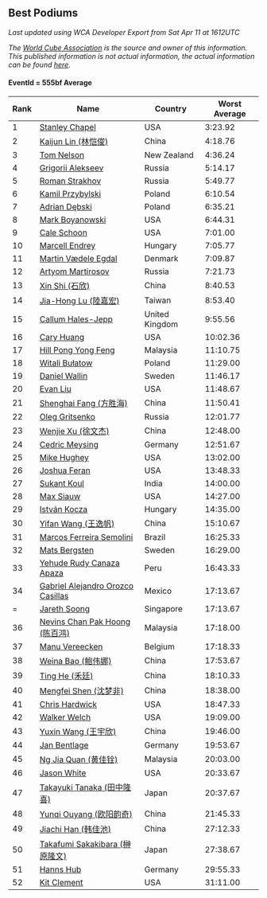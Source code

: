 ## Best Podiums

*Last updated using WCA Developer Export from Sat Apr 11 at 1612UTC*

*The [World Cube Association](https://www.worldcubeassociation.org) is the source and owner of this information. This published information is not actual information, the actual information can be found [here](https://www.worldcubeassociation.org/results).*

#### EventId = 555bf Average

|Rank|Name|Country|Worst Average|  
|--|--|--|--|  
|1|[Stanley Chapel](https://www.worldcubeassociation.org/persons/2016CHAP04)|USA|3:23.92|  
|2|[Kaijun Lin (林恺俊)](https://www.worldcubeassociation.org/persons/2013LINK01)|China|4:18.76|  
|3|[Tom Nelson](https://www.worldcubeassociation.org/persons/2013NELS01)|New Zealand|4:36.24|  
|4|[Grigorii Alekseev](https://www.worldcubeassociation.org/persons/2015ALEK01)|Russia|5:14.17|  
|5|[Roman Strakhov](https://www.worldcubeassociation.org/persons/2012STRA02)|Russia|5:49.77|  
|6|[Kamil Przybylski](https://www.worldcubeassociation.org/persons/2016PRZY01)|Poland|6:10.54|  
|7|[Adrian Dębski](https://www.worldcubeassociation.org/persons/2017DEBS01)|Poland|6:35.21|  
|8|[Mark Boyanowski](https://www.worldcubeassociation.org/persons/2014BOYA01)|USA|6:44.31|  
|9|[Cale Schoon](https://www.worldcubeassociation.org/persons/2014SCHO02)|USA|7:01.00|  
|10|[Marcell Endrey](https://www.worldcubeassociation.org/persons/2007ENDR01)|Hungary|7:05.77|  
|11|[Martin Vædele Egdal](https://www.worldcubeassociation.org/persons/2013EGDA02)|Denmark|7:09.87|  
|12|[Artyom Martirosov](https://www.worldcubeassociation.org/persons/2016MART29)|Russia|7:21.73|  
|13|[Xin Shi (石欣)](https://www.worldcubeassociation.org/persons/2010SHIX01)|China|8:40.53|  
|14|[Jia-Hong Lu (陸嘉宏)](https://www.worldcubeassociation.org/persons/2007LUJI01)|Taiwan|8:53.40|  
|15|[Callum Hales-Jepp](https://www.worldcubeassociation.org/persons/2012HALE01)|United Kingdom|9:55.56|  
|16|[Cary Huang](https://www.worldcubeassociation.org/persons/2015HUAN48)|USA|10:02.36|  
|17|[Hill Pong Yong Feng](https://www.worldcubeassociation.org/persons/2017FENG10)|Malaysia|11:10.75|  
|18|[Witali Bułatow](https://www.worldcubeassociation.org/persons/2015BUAT01)|Poland|11:29.00|  
|19|[Daniel Wallin](https://www.worldcubeassociation.org/persons/2013WALL03)|Sweden|11:46.17|  
|20|[Evan Liu](https://www.worldcubeassociation.org/persons/2009LIUE01)|USA|11:48.67|  
|21|[Shenghai Fang (方胜海)](https://www.worldcubeassociation.org/persons/2016FANG01)|China|11:50.41|  
|22|[Oleg Gritsenko](https://www.worldcubeassociation.org/persons/2011GRIT01)|Russia|12:01.77|  
|23|[Wenjie Xu (徐文杰)](https://www.worldcubeassociation.org/persons/2016XUWE02)|China|12:48.00|  
|24|[Cedric Meysing](https://www.worldcubeassociation.org/persons/2017MEYS02)|Germany|12:51.67|  
|25|[Mike Hughey](https://www.worldcubeassociation.org/persons/2007HUGH01)|USA|13:02.00|  
|26|[Joshua Feran](https://www.worldcubeassociation.org/persons/2011FERA01)|USA|13:48.33|  
|27|[Sukant Koul](https://www.worldcubeassociation.org/persons/2014KOUL01)|India|14:00.00|  
|28|[Max Siauw](https://www.worldcubeassociation.org/persons/2017SIAU02)|USA|14:27.00|  
|29|[István Kocza](https://www.worldcubeassociation.org/persons/2005KOCZ01)|Hungary|14:35.00|  
|30|[Yifan Wang (王逸帆)](https://www.worldcubeassociation.org/persons/2017WANY29)|China|15:10.67|  
|31|[Marcos Ferreira Semolini](https://www.worldcubeassociation.org/persons/2017SEMO02)|Brazil|16:25.33|  
|32|[Mats Bergsten](https://www.worldcubeassociation.org/persons/2008BERG04)|Sweden|16:29.00|  
|33|[Yehude Rudy Canaza Apaza](https://www.worldcubeassociation.org/persons/2013APAZ01)|Peru|16:43.33|  
|34|[Gabriel Alejandro Orozco Casillas](https://www.worldcubeassociation.org/persons/2008CASI01)|Mexico|17:13.67|  
|=|[Jareth Soong](https://www.worldcubeassociation.org/persons/2016SOON01)|Singapore|17:13.67|  
|36|[Nevins Chan Pak Hoong (陈百鸿)](https://www.worldcubeassociation.org/persons/2010CHAN20)|Malaysia|17:18.00|  
|37|[Manu Vereecken](https://www.worldcubeassociation.org/persons/2010VERE01)|Belgium|17:18.33|  
|38|[Weina Bao (鲍伟娜)](https://www.worldcubeassociation.org/persons/2015BAOW01)|China|17:53.67|  
|39|[Ting He (禾廷)](https://www.worldcubeassociation.org/persons/2015HETI01)|China|18:10.33|  
|40|[Mengfei Shen (沈梦非)](https://www.worldcubeassociation.org/persons/2018SHEN07)|China|18:38.00|  
|41|[Chris Hardwick](https://www.worldcubeassociation.org/persons/2003HARD01)|USA|18:47.33|  
|42|[Walker Welch](https://www.worldcubeassociation.org/persons/2011WELC01)|USA|19:09.00|  
|43|[Yuxin Wang (王宇欣)](https://www.worldcubeassociation.org/persons/2009WANG62)|China|19:46.00|  
|44|[Jan Bentlage](https://www.worldcubeassociation.org/persons/2010BENT01)|Germany|19:53.67|  
|45|[Ng Jia Quan (黄佳铨)](https://www.worldcubeassociation.org/persons/2015QUAN03)|Malaysia|20:03.00|  
|46|[Jason White](https://www.worldcubeassociation.org/persons/2016WHIT16)|USA|20:33.67|  
|47|[Takayuki Tanaka (田中隆喜)](https://www.worldcubeassociation.org/persons/2014TANA01)|Japan|20:37.67|  
|48|[Yunqi Ouyang (欧阳韵奇)](https://www.worldcubeassociation.org/persons/2007YUNQ01)|China|21:45.33|  
|49|[Jiachi Han (韩佳池)](https://www.worldcubeassociation.org/persons/2014HANJ02)|China|27:12.33|  
|50|[Takafumi Sakakibara (榊原隆文)](https://www.worldcubeassociation.org/persons/2017SAKA04)|Japan|27:38.67|  
|51|[Hanns Hub](https://www.worldcubeassociation.org/persons/2013HUBH01)|Germany|29:55.33|  
|52|[Kit Clement](https://www.worldcubeassociation.org/persons/2008CLEM01)|USA|31:11.00|  
